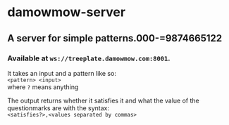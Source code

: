 # damowmow-server  
## A server for simple patterns.000-=9874665122  
### Available at ``ws://treeplate.damowmow.com:8001``.<br>  
It takes an input and a pattern like so:    
``<pattern> <input>``  
where ``?`` means anything  
  
The output returns whether it satisfies it and what the value of the questionmarks are with the syntax:  
``<satisfies?>,<values separated by commas>``
